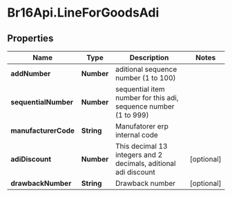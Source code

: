 # Br16Api.LineForGoodsAdi

## Properties
Name | Type | Description | Notes
------------ | ------------- | ------------- | -------------
**addNumber** | **Number** | aditional sequence number (1 to 100) | 
**sequentialNumber** | **Number** | sequential item number for this adi, sequence number (1 to 999) | 
**manufacturerCode** | **String** | Manufatorer erp internal code | 
**adiDiscount** | **Number** | This decimal 13 integers and 2 decimals, aditional adi discount | [optional] 
**drawbackNumber** | **String** | Drawback number | [optional] 



